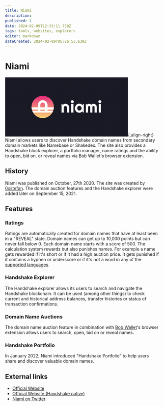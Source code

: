 ```yaml
---
title: Niami
description: 
published: 1
date: 2024-02-09T12:33:11.758Z
tags: tools, websites, explorers
editor: markdown
dateCreated: 2024-02-09T05:26:53.639Z
---
```


# Niami

![niami_logo.png](/niami_logo.png){.align-right}
Niami allows users to discover Handshake domain names from secondary domain markets like Namebase or Shakedex. The site also provides a Handshake block explorer, a portfolio manager, name ratings and the ability to open, bid on, or reveal names via Bob Wallet's browser extension.

## History
Niami was published on October, 27th 2020. The site was created by [0xstefan](https://twitter.com/0xStefan). The domain auction features and the Handshake explorer were added later on September 15, 2021.

## Features
### Ratings
Ratings are automatically created for domain names that have at least been in a "REVEAL" state. Domain names can get up to 10,000 points but can never fall below 0. Each domain name starts with a score of 500. The calculation system rewards but also punishes names. For example a name gets rewarded if it's short or if it had a high auction price. It gets punished if it contains a hyphen or underscore or if it's not a word in any of the [supported languages](https://www.niami.io/faq).

### Handshake Explorer
The Handshake explorer allows its users to search and navigate the Handshake blockchain. It can be used (among other things) to check current and historical address balances, transfer histories or status of transaction confirmations.

### Domain Name Auctions
The domain name auction feature in combination with [Bob Wallet](/en/bobwallet)'s browser extension allows users to search, open, bid on or reveal names.

### Handshake Portfolio
In January 2022, Niami introduced "Handshake Portfolio" to help users share and discover valuable domain names.

## External links
- [Official Website](https://niami.io)
- [Official Website (Handshake native)](https://niami)
- [Niami on Twitter](https://twitter.com/Niami_HNS)
